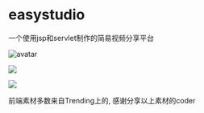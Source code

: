 # easystudio
一个使用jsp和servlet制作的简易视频分享平台

![avatar](https://ftp.bmp.ovh/imgs/2021/05/2426be66672a8e72.png)

![](https://ftp.bmp.ovh/imgs/2021/05/eaeb4e2d1505d2d9.png)

![](https://ftp.bmp.ovh/imgs/2021/05/75159d255e7fa348.png)


前端素材多数来自Trending上的, 感谢分享以上素材的coder

